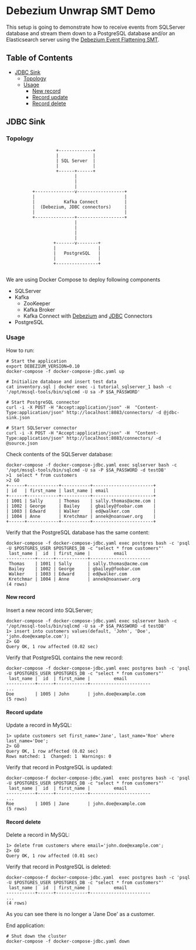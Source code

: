 # Debezium Unwrap SMT Demo

This setup is going to demonstrate how to receive events from SQLServer database and stream them down to a PostgreSQL database and/or an Elasticsearch server using the [Debezium Event Flattening SMT](http://debezium.io/docs/configuration/event-flattening/).

## Table of Contents

* [JDBC Sink](#jdbc-sink)
  * [Topology](#topology)
  * [Usage](#usage)
    * [New record](#new-record)
    * [Record update](#record-update)
    * [Record delete](#record-delete)


## JDBC Sink

### Topology

```
                   +-------------+
                   |             |
                   | SQL Server  |
                   |             |
                   +------+------+
                          |
                          |
                          |
          +---------------v------------------+
          |                                  |
          |           Kafka Connect          |
          |  (Debezium, JDBC connectors)     |
          |                                  |
          +---------------+------------------+
                          |
                          |
                          |
                          |
                  +-------v--------+
                  |                |
                  |   PostgreSQL   |
                  |                |
                  +----------------+


```
We are using Docker Compose to deploy following components
* SQLServer
* Kafka
  * ZooKeeper
  * Kafka Broker
  * Kafka Connect with [Debezium](http://debezium.io/) and  [JDBC](https://github.com/confluentinc/kafka-connect-jdbc) Connectors
* PostgreSQL

### Usage

How to run:

```shell
# Start the application
export DEBEZIUM_VERSION=0.10
docker-compose -f docker-compose-jdbc.yaml up

# Initialize database and insert test data
cat inventory.sql | docker exec -i tutorial_sqlserver_1 bash -c '/opt/mssql-tools/bin/sqlcmd -U sa -P $SA_PASSWORD'

# Start PostgreSQL connector
curl -i -X POST -H "Accept:application/json" -H  "Content-Type:application/json" http://localhost:8083/connectors/ -d @jdbc-sink.json

# Start SQLServer connector
curl -i -X POST -H "Accept:application/json" -H  "Content-Type:application/json" http://localhost:8083/connectors/ -d @source.json
```

Check contents of the SQLServer database:

```shell
docker-compose -f docker-compose-jdbc.yaml exec sqlserver bash -c '/opt/mssql-tools/bin/sqlcmd -U sa -P $SA_PASSWORD -d testDB'
>1  select * from customers
>2 GO
+------+------------+-----------+-----------------------+
| id   | first_name | last_name | email                 |
+------+------------+-----------+-----------------------+
| 1001 | Sally      | Thomas    | sally.thomas@acme.com |
| 1002 | George     | Bailey    | gbailey@foobar.com    |
| 1003 | Edward     | Walker    | ed@walker.com         |
| 1004 | Anne       | Kretchmar | annek@noanswer.org    |
+------+------------+-----------+-----------------------+
```

Verify that the PostgreSQL database has the same content:

```shell
docker-compose -f docker-compose-jdbc.yaml exec postgres bash -c 'psql -U $POSTGRES_USER $POSTGRES_DB -c "select * from customers"'
 last_name |  id  | first_name |         email         
-----------+------+------------+-----------------------
 Thomas    | 1001 | Sally      | sally.thomas@acme.com
 Bailey    | 1002 | George     | gbailey@foobar.com
 Walker    | 1003 | Edward     | ed@walker.com
 Kretchmar | 1004 | Anne       | annek@noanswer.org
(4 rows)
```

#### New record

Insert a new record into SQLServer;
```shell
docker-compose -f docker-compose-jdbc.yaml exec sqlserver bash -c '/opt/mssql-tools/bin/sqlcmd -U sa -P $SA_PASSWORD -d testDB'
1> insert into customers values(default, 'John', 'Doe', 'john.doe@example.com');
2> GO
Query OK, 1 row affected (0.02 sec)
```

Verify that PostgreSQL contains the new record:

```shell
docker-compose -f docker-compose-jdbc.yaml exec postgres bash -c 'psql -U $POSTGRES_USER $POSTGRES_DB -c "select * from customers"'
 last_name |  id  | first_name |         email         
-----------+------+------------+-----------------------
...
Doe        | 1005 | John       | john.doe@example.com
(5 rows)
```

#### Record update

Update a record in MySQL:

```shell
1> update customers set first_name='Jane', last_name='Roe' where last_name='Doe';
2> GO
Query OK, 1 row affected (0.02 sec)
Rows matched: 1  Changed: 1  Warnings: 0
```

Verify that record in PostgreSQL is updated:

```shell
docker-compose-f docker-compose-jdbc.yaml  exec postgres bash -c 'psql -U $POSTGRES_USER $POSTGRES_DB -c "select * from customers"'
 last_name |  id  | first_name |         email         
-----------+------+------------+-----------------------
...
Roe        | 1005 | Jane       | john.doe@example.com
(5 rows)
```

#### Record delete

Delete a record in MySQL:

```shell
1> delete from customers where email='john.doe@example.com';
2> GO
Query OK, 1 row affected (0.01 sec)
```

Verify that record in PostgreSQL is deleted:

```shell
docker-compose-f docker-compose-jdbc.yaml  exec postgres bash -c 'psql -U $POSTGRES_USER $POSTGRES_DB -c "select * from customers"'
 last_name |  id  | first_name |         email         
-----------+------+------------+-----------------------
...
(4 rows)
```

As you can see there is no longer a 'Jane Doe' as a customer.


End application:

```shell
# Shut down the cluster
docker-compose -f docker-compose-jdbc.yaml down
```


